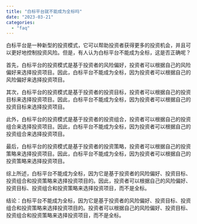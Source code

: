 ```yaml
---
title: "白标平台就不能成为全标吗"
date: "2023-03-21"
categories: 
  - "faq"
---
```


白标平台是一种新型的投资模式，它可以帮助投资者获得更多的投资机会，并且可以更好地控制投资风险。但是，有人认为白标平台不能成为全标，这是否正确呢？

首先，白标平台的投资模式是基于投资者的风险偏好，投资者可以根据自己的风险偏好来选择投资项目。因此，白标平台不能成为全标，因为投资者可以根据自己的风险偏好来选择投资项目。

其次，白标平台的投资模式是基于投资者的投资目标，投资者可以根据自己的投资目标来选择投资项目。因此，白标平台不能成为全标，因为投资者可以根据自己的投资目标来选择投资项目。

此外，白标平台的投资模式是基于投资者的投资组合，投资者可以根据自己的投资组合来选择投资项目。因此，白标平台不能成为全标，因为投资者可以根据自己的投资组合来选择投资项目。

最后，白标平台的投资模式是基于投资者的投资策略，投资者可以根据自己的投资策略来选择投资项目。因此，白标平台不能成为全标，因为投资者可以根据自己的投资策略来选择投资项目。

综上所述，白标平台不能成为全标，因为它是基于投资者的风险偏好、投资目标、投资组合和投资策略来选择投资项目的。因此，投资者可以根据自己的风险偏好、投资目标、投资组合和投资策略来选择投资项目，而不是全标。

结论：白标平台不能成为全标，因为它是基于投资者的风险偏好、投资目标、投资组合和投资策略来选择投资项目的。投资者可以根据自己的风险偏好、投资目标、投资组合和投资策略来选择投资项目，而不是全标。
